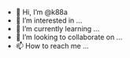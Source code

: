 - 👋 Hi, I’m @k88a
- 👀 I’m interested in ...
- 🌱 I’m currently learning ...
- 💞️ I’m looking to collaborate on ...
- 📫 How to reach me ...

<!---
k88a/k88a is a ✨ special ✨ repository because its `README.md` (this file) appears on your GitHub profile.
You can click the Preview link to take a look at your changes.
--->
